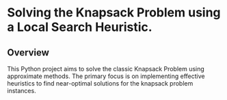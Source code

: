 # Solving the Knapsack Problem using a Local Search Heuristic.

## Overview
This Python project aims to solve the classic Knapsack Problem using approximate methods. The primary focus is on implementing effective heuristics to find near-optimal solutions for the knapsack problem instances.

